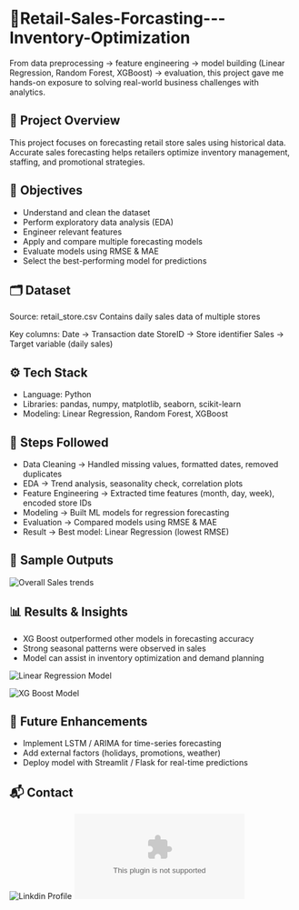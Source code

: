 # 🛒Retail-Sales-Forcasting---Inventory-Optimization
From data preprocessing → feature engineering → model building (Linear Regression, Random Forest, XGBoost) → evaluation, this project gave me hands-on exposure to solving real-world business challenges with analytics.

## 📌 Project Overview 
This project focuses on forecasting retail store sales using historical data. Accurate sales forecasting helps retailers optimize inventory management, staffing, and promotional strategies.

## 🎯 Objectives
- Understand and clean the dataset
- Perform exploratory data analysis (EDA)
- Engineer relevant features
- Apply and compare multiple forecasting models
- Evaluate models using RMSE & MAE
- Select the best-performing model for predictions

## 🗂 Dataset
Source: retail_store.csv
Contains daily sales data of multiple stores

Key columns:
Date → Transaction date
StoreID → Store identifier
Sales → Target variable (daily sales)

## ⚙️ Tech Stack
- Language: Python
- Libraries: pandas, numpy, matplotlib, seaborn, scikit-learn
- Modeling: Linear Regression, Random Forest, XGBoost

## 🔑 Steps Followed
- Data Cleaning → Handled missing values, formatted dates, removed duplicates
- EDA → Trend analysis, seasonality check, correlation plots
- Feature Engineering → Extracted time features (month, day, week), encoded store IDs
- Modeling → Built ML models for regression forecasting
- Evaluation → Compared models using RMSE & MAE
- Result → Best model: Linear Regression (lowest RMSE)

## 📸 Sample Outputs
![Overall Sales trends](<img width="1341" height="717" alt="Total Sales" src="https://github.com/user-attachments/assets/e3aca10d-df02-4b0c-b695-5de56ec19e5a" />)

## 📊 Results & Insights
- XG Boost outperformed other models in forecasting accuracy
- Strong seasonal patterns were observed in sales
- Model can assist in inventory optimization and demand planning

![Linear Regression Model](<img width="1128" height="687" alt="Linear Regression" src="https://github.com/user-attachments/assets/48d950a3-3bcb-40bf-ba2b-1b1dcf16acb5" />)

![XG Boost Model](<img width="1155" height="610" alt="XG Boost " src="https://github.com/user-attachments/assets/366cf690-d04e-4453-80a9-88776642bb23" />)

## 🚀 Future Enhancements
- Implement LSTM / ARIMA for time-series forecasting
- Add external factors (holidays, promotions, weather)
- Deploy model with Streamlit / Flask for real-time predictions

## 📬 Contact
![Linkdin Profile](ww.linkedin.com/in/ankita-ahirrao7)
![Email](ankitaahirrao6@gmail.com)




